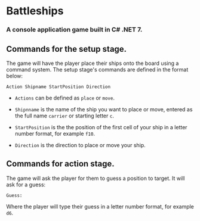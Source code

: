 # Battleships 
### A console application game built in C# .NET 7.

## Commands for the setup stage.

The game will have the player place their ships onto the board using a command system. The setup stage's commands are defined in the format below:

```
Action Shipname StartPosition Direction
```

  - `Actions` can be defined as `place` or `move`.

  - `Shipnname` is the name of the ship you want to place or move, entered as the full name `carrier` or starting letter `c`.
  
  - `StartPosition` is the the position of the first cell of your ship in a letter number format, for example `f10`.

  - `Direction` is the direction to place or move your ship.


## Commands for action stage.

The game will ask the player for them to guess a position to target. It will ask for a guess:

```
Guess: 
```

Where the player will type their guess in a letter number format, for example `d6`.
